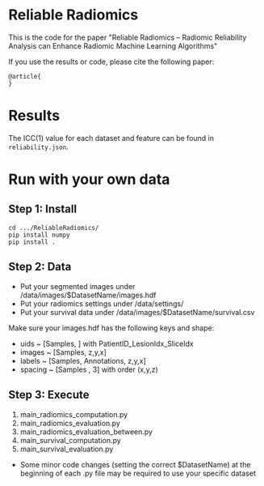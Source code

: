 # Reliable Radiomics 

This is the code for the paper "Reliable Radiomics – Radiomic Reliability Analysis can Enhance Radiomic Machine Learning Algorithms" 

If you use the results or code, please cite the following paper:
```
@article{
}
```

# Results 
The ICC(1) value for each dataset and feature can be found in `reliability.json`.  



# Run with your own data

## Step 1: Install 
    cd .../ReliableRadiomics/
    pip install numpy 
    pip install . 

## Step 2: Data

* Put your segmented images under /data/images/$DatasetName/images.hdf
* Put your radiomics settings under  /data/settings/
* Put your survival data under /data/images/$DatasetName/survival.csv

Make sure your images.hdf has the following keys and shape:
* uids   ~ [Samples, ] with PatientID_LesionIdx_SliceIdx
* images ~ [Samples, z,y,x]
* labels ~ [Samples, Annotations, z,y,x]
* spacing ~ [Samples , 3] with order (x,y,z) 

## Step 3: Execute 

1.  main_radiomics_computation.py
2. main_radiomics_evaluation.py
3. main_radiomics_evaluation_between.py
4. main_survival_computation.py
5. main_survival_evaluation.py

* Some minor code changes (setting the correct $DatasetName) at the beginning of each .py file may be required to use your specific dataset